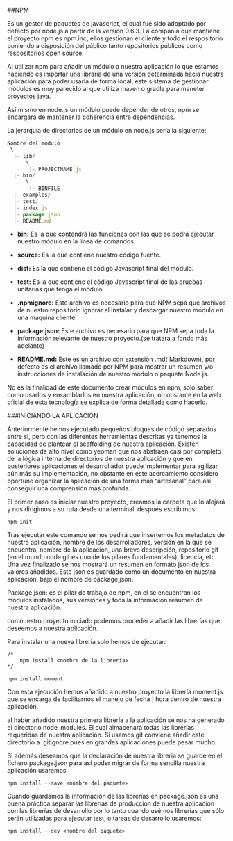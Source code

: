 ##NPM


Es un gestor de paquetes de javascript, el cual fue sido adoptado por defecto por node.js a partir de la versión 0.6.3. La compañía que mantiene el proyecto npm es npm.inc, ellos gestionan el cliente y todo el respositorio poniendo a disposición del público tanto repositorios públicos como respositorios open source.

Al utilizar npm para añadir un módulo a nuestra aplicación lo que estamos haciendo es importar una libraría de una versión determinada hacia nuestra aplicación para poder usarla de forma local, este sistema de gestionar módulos es muy parecido al que utiliza maven o gradle para maneter proyectos java.

Así mismo en node.js un módulo puede depender de otros, npm se encargará de mantener la coherencia entre dependencias.

La jerarquía de directorios de un módulo en node.js sería la siguiente:

```javascript
Nombre del módulo
 \
  |- lib/
      \
       |- PROJECTNAME.js
  |- bin/
      \
       |- BINFILE
  |- examples/
  |- test/
  |- index.js
  |- package.json
  |- README.md

```


* **bin:** Es la que contendrá las funciones con las que se podrá ejecutar nuestro módulo en la línea de comandos.

* **source:** Es la que contiene nuestro código fuente.

* **dist:** Es la que contiene el  código Javascript final del módulo.

* **test:** Es la que contiene el código Javascript final de las pruebas unitarias que tenga el módulo.

* **.npmignore:** Este archivo es necesario para que NPM sepa que archivos de nuestro repositorio ignorar al instalar y descargar nuestro módulo en una máquina cliente.

* **package.json:** Este archivo es necesario para que NPM sepa toda la información relevante de nuestro proyecto.(se tratará a fondo más adelante)

* **README.md:** Este es un archivo con extensión .md( Markdown), por defecto es el archivo llamado por NPM para mostrar un resumen y/o instrucciones de instalación de nuestro módulo o paquete Node.js.

No es la finalidad de este documento crear módulos en npm, solo saber como usarlos y ensamblarlos en nuestra aplicación, no obstante en la web oficial de esta tecnología se explica de forma detallada como hacerlo.


###INICIANDO LA APLICACIÓN

Anteriormente hemos ejecutado pequeños bloques de código separados entre si, pero con las diferentes herramientas descritas ya tenemos la capacidad de plantear el scaffolding de nuestra aplicación. Existen soluciones de alto nivel como yeoman que nos abstraen casi por completo de la lógica interna de directorios de nuestra aplicación y que en posteriores aplicaciones el desarrollador puede implementar para agilizar aún más su implementación, no obstante en este acercamiento considero oportuno organizar la aplicación de una forma más “artesanal” para así conseguir una comprensión más profunda.

El primer paso es iniciar nuestro proyecto, creamos la carpeta que lo alojará y nos dirigimos a su ruta desde una terminal. después escribimos:

	npm init

Tras ejecutar este comando se nos pedirá que insertemos los metadatos de nuestra aplicación, nombre de los desarrolladores, versión en la que se encuentra, nombre de la aplicación, una breve descripción, repositorio git (en el mundo node git es uno de los pilares fundamentales), licencia, etc. Una vez finalizado se nos mostrará un resumen en formato json de los valores añadidos. Este json es guardado como un documento en nuestra aplicación. bajo el nombre de package,json.


Package.json: es el pilar de trabajo de npm, en el se encuentran los módulos instalados, sus versiones y toda la información resumen de nuestra aplicación.


con nuestro proyecto iniciado podemos proceder a añadir las librerías que deseemos  a nuestra aplicación.

Para instalar una nueva libreria solo hemos de ejecutar:
	
    /*
		npm install <nombre de la libreria>
	*/
	
	npm install moment

Con esta ejecución hemos añadido a nuestro proyecto la librería moment.js que se encarga de facilitarnos el manejo de fecha | hora dentro de nuestra aplicación.

al haber añadido nuestra primera librería a la aplicación se nos ha generado el directorio node_modules. El cual almacenará todas las librerías requeridas de nuestra aplicación. Si usamos git conviene añadir este directorio a .gitignore pues en grandes aplicaciones puede pesar mucho.

Si además deseamos que la declaración de nuestra libreria se guarde en el fichero package.json para así poder migrar de forma sencilla nuestra aplicación usaremos 


	npm install --save <nombre del paquete>

Cuando guardamos la información de las librerías en package.json es una buena práctica separar las librerías de producción de nuestra aplicación con las librerías de desarrollo por lo tanto cuando usémos librerías que sólo serán utilizadas para ejecutar test, o tareas de desarrollo usaremos:

    npm install --dev <nombre del paquete>
